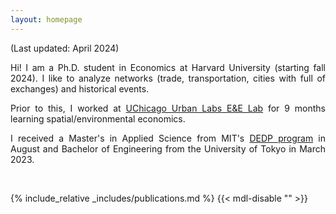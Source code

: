 ```yaml
---
layout: homepage
---
```


(Last updated: April 2024)<br>

<div style="text-align: justify">
Hi! I am a Ph.D. student in Economics at Harvard University (starting fall 2024). I like to analyze networks (trade, transportation, cities with full of exchanges) and historical events.

Prior to this, I worked at <a href="https://urbanlabs.uchicago.edu/labs/energy-environment">UChicago Urban Labs E&E Lab</a>  for 9 months learning spatial/environmental economics.

I received a Master's in Applied Science from MIT's <a href="https://economics.mit.edu/academic-programs/masters-programs/masters-data-economics-and-design-policy-dedp">DEDP program</a> in August and Bachelor of Engineering from the University of Tokyo in March 2023.
</div>

<!-- <br> -->
<!-- ## Research Interests
How trade, transportation, and cities can improve people's lives through connections<br>
- Spatial and development economics
- Currently exploring environment economics -->

<br>

{% include_relative _includes/publications.md %} {{< mdl-disable "<!-- markdownlint-disable MD037 -->" >}}
